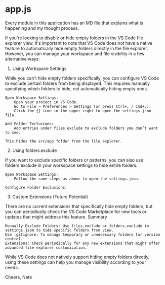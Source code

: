 # app.js 

Every module in this application has an MD file that explains what is happening and my thought process. 


If you're looking to disable or hide empty folders in the VS Code file explorer view, it's important to note that VS Code does not have a native feature to automatically hide empty folders directly in the file explorer. However, you can manage your workspace and file visibility in a few alternative ways:
1. Using Workspace Settings

While you can't hide empty folders specifically, you can configure VS Code to exclude certain folders from being displayed. This requires manually specifying which folders to hide, not automatically hiding empty ones.

    Open Workspace Settings:
        Open your project in VS Code.
        Go to File > Preferences > Settings (or press Ctrl+, / Cmd+,).
        Click the {} icon in the upper right to open the settings.json file.

    Add Folder Exclusions:
        Add entries under files.exclude to exclude folders you don’t want to see.

    This hides the src/app folder from the file explorer.

2. Using folders.exclude

If you want to exclude specific folders or patterns, you can also use folders.exclude in your workspace settings to hide entire folders.

    Open Workspace Settings:
        Follow the same steps as above to open the settings.json.

    Configure Folder Exclusions:

3. Custom Extensions (Future Potential)

There are no current extensions that specifically hide empty folders, but you can periodically check the VS Code Marketplace for new tools or updates that might address this feature.
Summary

    Manually Exclude Folders: Use files.exclude or folders.exclude in settings.json to hide specific folders from view.
    Use .gitignore: To manage temporary or unnecessary folders for version control.
    Extensions: Check periodically for any new extensions that might offer advanced file explorer customization.

While VS Code does not natively support hiding empty folders directly, using these settings can help you manage visibility according to your needs.

Cheers, 
Nate